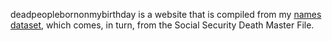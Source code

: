 deadpeoplebornonmybirthday is a website that is compiled from my
[names dataset](https://github.com/tlevine/united-states-middlenames),
which comes, in turn, from the Social Security Death Master File.
